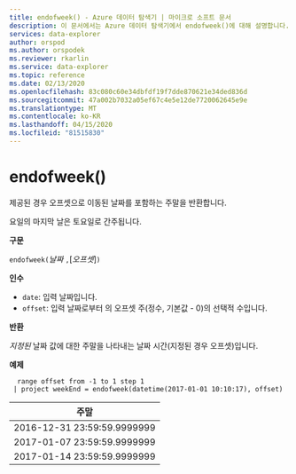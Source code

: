 ```yaml
---
title: endofweek() - Azure 데이터 탐색기 | 마이크로 소프트 문서
description: 이 문서에서는 Azure 데이터 탐색기에서 endofweek()에 대해 설명합니다.
services: data-explorer
author: orspod
ms.author: orspodek
ms.reviewer: rkarlin
ms.service: data-explorer
ms.topic: reference
ms.date: 02/13/2020
ms.openlocfilehash: 83c080c60e34dbfdf19f7dde870621e34ded836d
ms.sourcegitcommit: 47a002b7032a05ef67c4e5e12de7720062645e9e
ms.translationtype: MT
ms.contentlocale: ko-KR
ms.lasthandoff: 04/15/2020
ms.locfileid: "81515830"
---
```

# <a name="endofweek"></a>endofweek()

제공된 경우 오프셋으로 이동된 날짜를 포함하는 주말을 반환합니다.

요일의 마지막 날은 토요일로 간주됩니다.

**구문**

`endofweek(`*날짜* `,`[*오프셋*]`)`

**인수**

* `date`: 입력 날짜입니다.
* `offset`: 입력 날짜로부터 의 오프셋 주(정수, 기본값 - 0)의 선택적 수입니다.

**반환**

*지정된* 날짜 값에 대한 주말을 나타내는 날짜 시간(지정된 경우 오프셋)입니다.

**예제**

```kusto
  range offset from -1 to 1 step 1
 | project weekEnd = endofweek(datetime(2017-01-01 10:10:17), offset)  

```

|주말|
|---|
|2016-12-31 23:59:59.9999999|
|2017-01-07 23:59:59.9999999|
|2017-01-14 23:59:59.9999999|